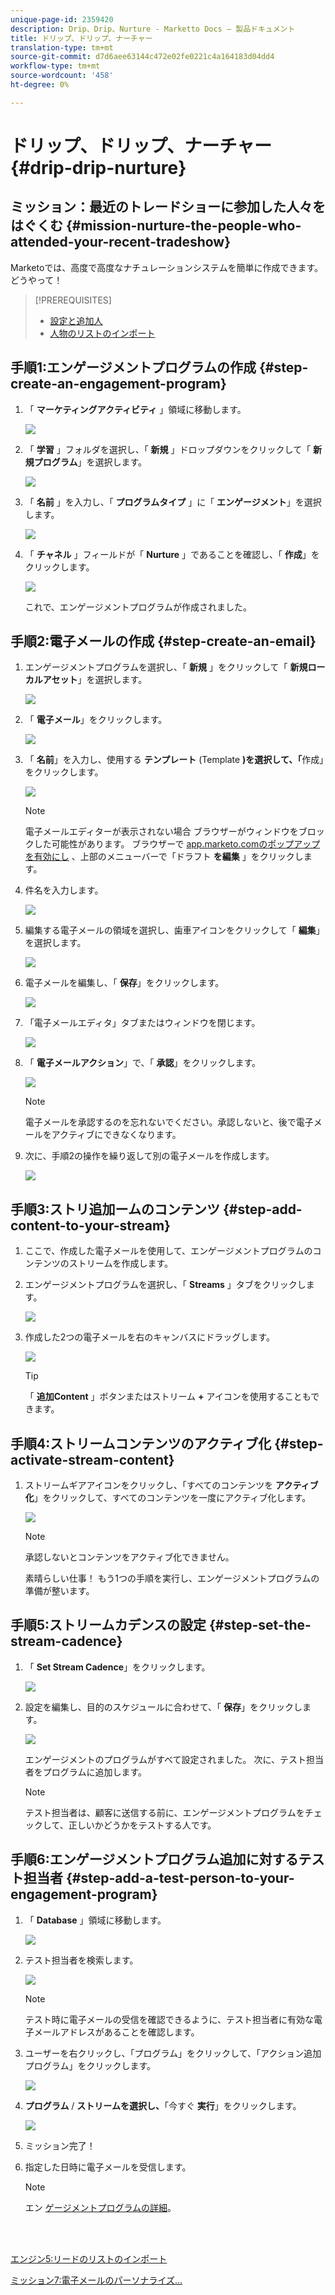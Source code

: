 ```yaml
---
unique-page-id: 2359420
description: Drip、Drip、Nurture - Marketto Docs — 製品ドキュメント
title: ドリップ、ドリップ、ナーチャー
translation-type: tm+mt
source-git-commit: d7d6aee63144c472e02fe0221c4a164183d04dd4
workflow-type: tm+mt
source-wordcount: '458'
ht-degree: 0%

---
```



# ドリップ、ドリップ、ナーチャー {#drip-drip-nurture}

## ミッション：最近のトレードショーに参加した人々をはぐくむ {#mission-nurture-the-people-who-attended-your-recent-tradeshow}

Marketoでは、高度で高度なナチュレーションシステムを簡単に作成できます。 どうやって！

>[!PREREQUISITES]
>
>* [設定と追加人](/help/marketo/getting-started/quick-wins/get-set-up-and-add-a-person.md)
>* [人物のリストのインポート](/help/marketo/getting-started/quick-wins/import-a-list-of-people.md)


## 手順1:エンゲージメントプログラムの作成 {#step-create-an-engagement-program}

1. 「 **マーケティングアクティビティ** 」領域に移動します。

   ![](assets/one-3.png)

1. 「 **学習** 」フォルダを選択し、「 **新規** 」ドロップダウンをクリックして「 **新規プログラム**」を選択します。

   ![](assets/two-4.png)

1. 「 **名前** 」を入力し、「 **プログラムタイプ** 」に「 **エンゲージメント**」を選択します。

   ![](assets/three-3.png)

1. 「 **チャネル** 」フィールドが「 **Nurture** 」であることを確認し、「 **作成**」をクリックします。

   ![](assets/four-2.png)

   これで、エンゲージメントプログラムが作成されました。

## 手順2:電子メールの作成 {#step-create-an-email}

1. エンゲージメントプログラムを選択し、「 **新規** 」をクリックして「 **新規ローカルアセット**」を選択します。

   ![](assets/five-3.png)

1. 「 **電子メール**」をクリックします。

   ![](assets/six-3.png)

1. 「 **名前**」を入力し、使用する **テンプレート** (Template **)を選択して、「**&#x200B;作成」をクリックします。

   ![](assets/seven-4.png)

   >[!NOTE]
   >
   >電子メールエディターが表示されない場合 ブラウザーがウィンドウをブロックした可能性があります。 ブラウザーで [app.marketo.comのポップアップを有効にし](https://app.marketo.com) 、上部のメニューバーで「ドラフト **を編集** 」をクリックします。

1. 件名を入力します。

   ![](assets/eight-2.png)

1. 編集する電子メールの領域を選択し、歯車アイコンをクリックして「 **編集**」を選択します。

   ![](assets/nine-1.png)

1. 電子メールを編集し、「 **保存**」をクリックします。

   ![](assets/ten-3.png)

1. 「電子メールエディタ」タブまたはウィンドウを閉じます。

   ![](assets/eleven-3.png)

1. 「 **電子メールアクション**」で、「 **承認**」をクリックします。

   ![](assets/twelve-2.png)

   >[!NOTE]
   >
   >電子メールを承認するのを忘れないでください。承認しないと、後で電子メールをアクティブにできなくなります。

1. 次に、手順2の操作を繰り返して別の電子メールを作成します。

   ![](assets/thirteen-2.png)

## 手順3:ストリ追加ームのコンテンツ {#step-add-content-to-your-stream}

1. ここで、作成した電子メールを使用して、エンゲージメントプログラムのコンテンツのストリームを作成します。

1. エンゲージメントプログラムを選択し、「 **Streams** 」タブをクリックします。

   ![](assets/fourteen-2.png)

1. 作成した2つの電子メールを右のキャンバスにドラッグします。

   ![](assets/fifteen-2.png)

   >[!TIP]
   >
   >「 **追加Content** 」ボタンまたはストリーム **+** アイコンを使用することもできます。

## 手順4:ストリームコンテンツのアクティブ化 {#step-activate-stream-content}

1. ストリームギアアイコンをクリックし、「すべてのコンテンツを **アクティブ化**」をクリックして、すべてのコンテンツを一度にアクティブ化します。

   ![](assets/image2014-9-24-12-3a48-3a28.png)

   >[!NOTE]
   >
   >承認しないとコンテンツをアクティブ化できません。

   素晴らしい仕事！ もう1つの手順を実行し、エンゲージメントプログラムの準備が整います。

## 手順5:ストリームカデンスの設定 {#step-set-the-stream-cadence}

1. 「 **Set Stream Cadence**」をクリックします。

   ![](assets/seventeen.png)

1. 設定を編集し、目的のスケジュールに合わせて、「 **保存**」をクリックします。

   ![](assets/image2014-9-24-12-3a49-3a5.png)

   エンゲージメントのプログラムがすべて設定されました。 次に、テスト担当者をプログラムに追加します。

   >[!NOTE]
   >
   >テスト担当者は、顧客に送信する前に、エンゲージメントプログラムをチェックして、正しいかどうかをテストする人です。

## 手順6:エンゲージメントプログラム追加に対するテスト担当者 {#step-add-a-test-person-to-your-engagement-program}

1. 「 **Database** 」領域に移動します。

   ![](assets/nineteen-1.png)

1. テスト担当者を検索します。

   ![](assets/twenty-1.png)

   >[!NOTE]
   >
   >テスト時に電子メールの受信を確認できるように、テスト担当者に有効な電子メールアドレスがあることを確認します。

1. ユーザーを右クリックし、「プログラム」をクリックして、「アクション追加プログラム」をクリックします。

   ![](assets/twenty-one.png)

1. **プログラム** / **ストリームを選択し、**「今すぐ **実行**」をクリックします。

   ![](assets/twenty-two.png)

1. ミッション完了！

1. 指定した日時に電子メールを受信します。

   >[!NOTE]
   >
   >エン [ゲージメントプログラムの詳細](/help/marketo/product-docs/email-marketing/drip-nurturing/creating-an-engagement-program/understanding-engagement-programs.md)。

<br> 

[エンジン5:リードのリストのインポート](/help/marketo/getting-started/quick-wins/import-a-list-of-people.md)

[ミッション7:電子メールのパーソナライズ…](/help/marketo/getting-started/quick-wins/personalize-an-email.md)

